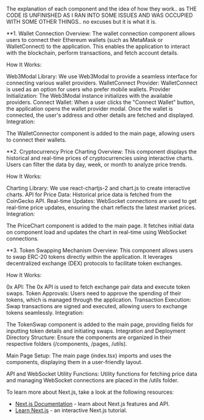The explanation of each component and the idea of how they work.. as THE CODE IS UNFINISHED AS I RAN INTO SOME ISSUES AND WAS OCCUPIED WITH SOME OTHER THINGS.. no excuses but it is what it is. 

**1. Wallet Connection
Overview:
The wallet connection component allows users to connect their Ethereum wallets (such as MetaMask or WalletConnect) to the application. This enables the application to interact with the blockchain, perform transactions, and fetch account details.

How It Works:

Web3Modal Library: We use Web3Modal to provide a seamless interface for connecting various wallet providers.
WalletConnect Provider: WalletConnect is used as an option for users who prefer mobile wallets.
Provider Initialization: The Web3Modal instance initializes with the available providers.
Connect Wallet: When a user clicks the "Connect Wallet" button, the application opens the wallet provider modal. Once the wallet is connected, the user's address and other details are fetched and displayed.
Integration:

The WalletConnector component is added to the main page, allowing users to connect their wallets.

**2. Cryptocurrency Price Charting
Overview:
This component displays the historical and real-time prices of cryptocurrencies using interactive charts. Users can filter the data by day, week, or month to analyze price trends.

How It Works:

Charting Library: We use react-chartjs-2 and chart.js to create interactive charts.
API for Price Data: Historical price data is fetched from the CoinGecko API.
Real-time Updates: WebSocket connections are used to get real-time price updates, ensuring the chart reflects the latest market prices.
Integration:

The PriceChart component is added to the main page. It fetches initial data on component load and updates the chart in real-time using WebSocket connections.

**3. Token Swapping Mechanism
Overview:
This component allows users to swap ERC-20 tokens directly within the application. It leverages decentralized exchange (DEX) protocols to facilitate token exchanges.

How It Works:

0x API: The 0x API is used to fetch exchange pair data and execute token swaps.
Token Approvals: Users need to approve the spending of their tokens, which is managed through the application.
Transaction Execution: Swap transactions are signed and executed, allowing users to exchange tokens seamlessly.
Integration:

The TokenSwap component is added to the main page, providing fields for inputting token details and initiating swaps.
Integration and Deployment
Directory Structure:
Ensure the components are organized in their respective folders (/components, /pages, /utils).

Main Page Setup:
The main page (index.tsx) imports and uses the components, displaying them in a user-friendly layout.

API and WebSocket Utility Functions:
Utility functions for fetching price data and managing WebSocket connections are placed in the /utils folder.

To learn more about Next.js, take a look at the following resources:

- [Next.js Documentation](https://nextjs.org/docs) - learn about Next.js features and API.
- [Learn Next.js](https://nextjs.org/learn) - an interactive Next.js tutorial.

